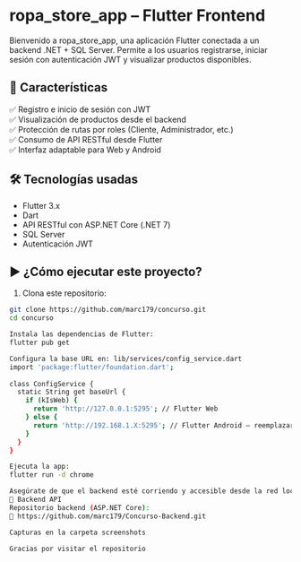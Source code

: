 # ropa_store_app – Flutter Frontend

Bienvenido a ropa_store_app, una aplicación Flutter conectada a un backend .NET + SQL Server. Permite a los usuarios registrarse, iniciar sesión con autenticación JWT y visualizar productos disponibles.
 
## 🚀 Características
 
✅ Registro e inicio de sesión con JWT  
✅ Visualización de productos desde el backend  
✅ Protección de rutas por roles (Cliente, Administrador, etc.)  
✅ Consumo de API RESTful desde Flutter  
✅ Interfaz adaptable para Web y Android
 
## 🛠️ Tecnologías usadas
 
- Flutter 3.x
- Dart
- API RESTful con ASP.NET Core (.NET 7)
- SQL Server
- Autenticación JWT
 
## ▶️ ¿Cómo ejecutar este proyecto?
 
1. Clona este repositorio:
 
```bash
git clone https://github.com/marc179/concurso.git
cd concurso

Instala las dependencias de Flutter:
flutter pub get

Configura la base URL en: lib/services/config_service.dart
import 'package:flutter/foundation.dart';
 
class ConfigService {
  static String get baseUrl {
    if (kIsWeb) {
      return 'http://127.0.0.1:5295'; // Flutter Web
    } else {
      return 'http://192.168.1.X:5295'; // Flutter Android – reemplazar con tu IP
    }
  }
}

Ejecuta la app:
flutter run -d chrome

Asegúrate de que el backend esté corriendo y accesible desde la red local.
🔗 Backend API
Repositorio backend (ASP.NET Core):
🔗 https://github.com/marc179/Concurso-Backend.git

Capturas en la carpeta screenshots

Gracias por visitar el repositorio

 